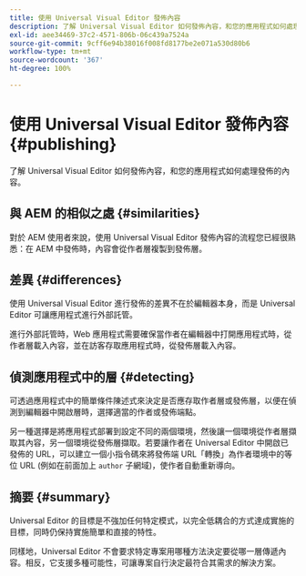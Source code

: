 ```yaml
---
title: 使用 Universal Visual Editor 發佈內容
description: 了解 Universal Visual Editor 如何發佈內容，和您的應用程式如何處理發佈的內容。
exl-id: aee34469-37c2-4571-806b-06c439a7524a
source-git-commit: 9cff6e94b38016f008fd8177be2e071a530d80b6
workflow-type: tm+mt
source-wordcount: '367'
ht-degree: 100%

---
```


# 使用 Universal Visual Editor 發佈內容 {#publishing}

了解 Universal Visual Editor 如何發佈內容，和您的應用程式如何處理發佈的內容。

## 與 AEM 的相似之處 {#similarities}

對於 AEM 使用者來說，使用 Universal Visual Editor 發佈內容的流程您已經很熟悉：在 AEM 中發佈時，內容會從作者層複製到發佈層。

## 差異 {#differences}

使用 Universal Visual Editor 進行發佈的差異不在於編輯器本身，而是 Universal Editor 可讓應用程式進行外部託管。

進行外部託管時，Web 應用程式需要確保當作者在編輯器中打開應用程式時，從作者層載入內容，並在訪客存取應用程式時，從發佈層載入內容。

## 偵測應用程式中的層 {#detecting}

可透過應用程式中的簡單條件陳述式來決定是否應存取作者層或發佈層，以便在偵測到編輯器中開啟層時，選擇適當的作者或發佈端點。

另一種選擇是將應用程式部署到設定不同的兩個環境，然後讓一個環境從作者層擷取其內容，另一個環境從發佈層擷取。若要讓作者在 Universal Editor 中開啟已發佈的 URL，可以建立一個小指令碼來將發佈端 URL「轉換」為作者環境中的等位 URL (例如在前面加上 `author` 子網域)，使作者自動重新導向。

## 摘要 {#summary}

Universal Editor 的目標是不強加任何特定模式，以完全低耦合的方式達成實施的目標，同時仍保持實施簡單和直接的特性。

同樣地，Universal Editor 不會要求特定專案用哪種方法決定要從哪一層傳遞內容。相反，它支援多種可能性，可讓專案自行決定最符合其需求的解決方案。
